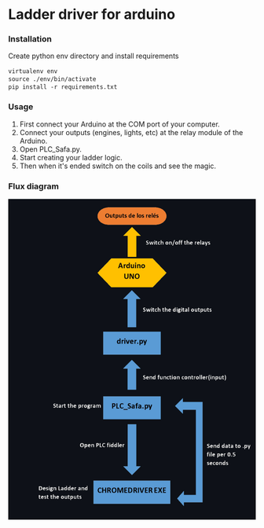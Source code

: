 # Ladder driver for arduino


### Installation

Create python env directory and install requirements
```
virtualenv env
source ./env/bin/activate
pip install -r requirements.txt
```

### Usage

1) First connect your Arduino at the COM port of your computer.
2) Connect your outputs (engines, lights, etc) at the relay module of the Arduino.
3) Open PLC_Safa.py.
4) Start creating your ladder logic.
5) Then when it's ended switch on the coils and see the magic.

### Flux diagram

![alt text](https://github.com/giulicrenna/Ladder-driver-for-Arduino/blob/main/lib/image.jpg?raw=true)
